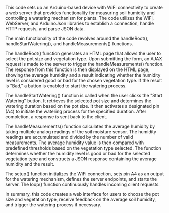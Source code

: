 This code sets up an Arduino-based device with WiFi connectivity to create a web server that provides functionality for measuring soil humidity and controlling a watering mechanism for plants. The code utilizes the WiFi, WebServer, and ArduinoJson libraries to establish a connection, handle HTTP requests, and parse JSON data.

The main functionality of the code revolves around the handleRoot(), handleStartWatering(), and handleMeasurements() functions.

The handleRoot() function generates an HTML page that allows the user to select the pot size and vegetation type. Upon submitting the form, an AJAX request is made to the server to trigger the handleMeasurements() function. The response from this function is then displayed on the HTML page, showing the average humidity and a result indicating whether the humidity level is considered good or bad for the chosen vegetation type. If the result is "Bad," a button is enabled to start the watering process.

The handleStartWatering() function is called when the user clicks the "Start Watering" button. It retrieves the selected pot size and determines the watering duration based on the pot size. It then activates a designated pin (A4) to initiate the watering process for the specified duration. After completion, a response is sent back to the client.

The handleMeasurements() function calculates the average humidity by taking multiple analog readings of the soil moisture sensor. The humidity readings are accumulated and divided by the number of valid measurements. The average humidity value is then compared with predefined thresholds based on the vegetation type selected. The function determines whether the humidity level is good or bad for the selected vegetation type and constructs a JSON response containing the average humidity and the result.

The setup() function initializes the WiFi connection, sets pin A4 as an output for the watering mechanism, defines the server endpoints, and starts the server. The loop() function continuously handles incoming client requests.

In summary, this code creates a web interface for users to choose the pot size and vegetation type, receive feedback on the average soil humidity, and trigger the watering process if necessary.
